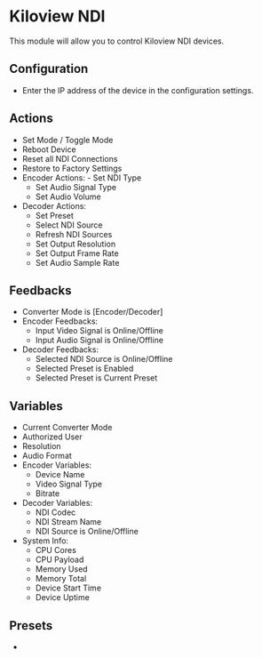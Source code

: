 # Kiloview NDI

This module will allow you to control Kiloview NDI devices.

## Configuration

-   Enter the IP address of the device in the configuration settings.

## Actions

-   Set Mode / Toggle Mode
-   Reboot Device
-   Reset all NDI Connections
-   Restore to Factory Settings
-   Encoder Actions: - Set NDI Type
    -   Set Audio Signal Type
    -   Set Audio Volume
-   Decoder Actions:
    -   Set Preset
    -   Select NDI Source
    -   Refresh NDI Sources
    -   Set Output Resolution
    -   Set Output Frame Rate
    -   Set Audio Sample Rate

## Feedbacks

-   Converter Mode is [Encoder/Decoder]
-   Encoder Feedbacks:
    -   Input Video Signal is Online/Offline
    -   Input Audio Signal is Online/Offline
-   Decoder Feedbacks:
    -   Selected NDI Source is Online/Offline
    -   Selected Preset is Enabled
    -   Selected Preset is Current Preset

## Variables

-   Current Converter Mode
-   Authorized User
-   Resolution
-   Audio Format
-   Encoder Variables:
    -   Device Name
    -   Video Signal Type
    -   Bitrate
-   Decoder Variables:
    -   NDI Codec
    -   NDI Stream Name
    -   NDI Source is Online/Offline
-   System Info:
    -   CPU Cores
    -   CPU Payload
    -   Memory Used
    -   Memory Total
    -   Device Start Time
    -   Device Uptime

## Presets

-
